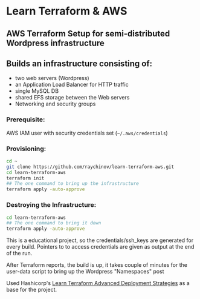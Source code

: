 # Learn Terraform & AWS

## AWS Terraform Setup for semi-distributed Wordpress infrastructure

## Builds an infrastructure consisting of:

- two web servers (Wordpress)
- an Application Load Balancer for HTTP traffic
- single MySQL DB
- shared EFS storage between the Web servers
- Networking and security groups



### Prerequisite:

 AWS IAM user with security credentials  set (`~/.aws/credentials`)

### Provisioning:

```bash
cd ~
git clone https://github.com/raychinov/learn-terraform-aws.git
cd learn-terraform-aws
terraform init
## The one command to bring up the infrastructure
terraform apply -auto-approve
```



### Destroying the Infrastructure:

```bash
cd learn-terraform-aws
## The one command to bring it down
terraform apply -auto-approve
```

This is a educational project, so the credentials/ssh_keys are generated for every build. Pointers to to access credentials are given as output at the end of the run.

After Terraform reports, the build is up, it takes couple of minutes for the user-data script to bring up the Wordpress "Namespaces" post

Used Hashicorp's [Learn Terraform Advanced Deployment Strategies](https://learn.hashicorp.com/tutorials/terraform/blue-green-canary-tests-deployments) as a base for the project.


























































